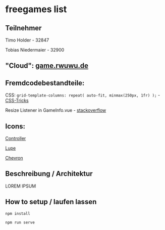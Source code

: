 # freegames list

## Teilnehmer

Timo Holder - 32847

Tobias Niedermaier - 32900

## "Cloud": [game.rwuwu.de](https://game.rwuwu.de/)

## Fremdcodebestandteile:

CSS:
`grid-template-columns: repeat( auto-fit, minmax(250px, 1fr) );` - [CSS-Tricks](https://css-tricks.com/auto-sizing-columns-css-grid-auto-fill-vs-auto-fit/)

Resize Listener in GameInfo.vue - [stackoverflow](https://stackoverflow.com/questions/45437827/how-to-use-listeners-in-vue-js-for-events-like-scroll-and-windows-resizing/45441424)

## Icons:

[Controller](https://iconscout.com/icon/controller-2819179)

[Lupe](https://iconscout.com/icon/magnifying-glass-3604345)

[Chevron](https://iconscout.com/icon/chevron-down-1485703)

## Beschreibung / Architektur

LOREM IPSUM

## How to setup / laufen lassen

```
npm install

npm run serve
```
